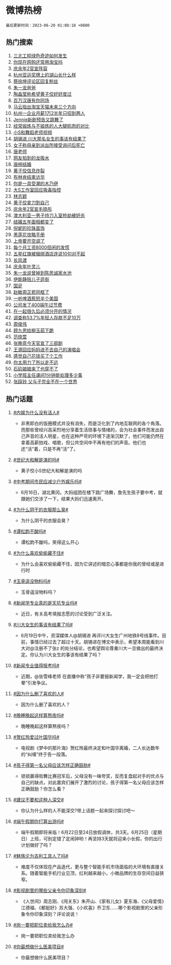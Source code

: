 # 微博热榜

`最后更新时间：2023-06-20 01:08:18 +0800`

## 热门搜索

1. [三北工程绿色奇迹如何发生](https://m.weibo.cn/search?containerid=100103type%3D1%26t%3D10%26q%3D%23%E4%B8%89%E5%8C%97%E5%B7%A5%E7%A8%8B%E7%BB%BF%E8%89%B2%E5%A5%87%E8%BF%B9%E5%A6%82%E4%BD%95%E5%8F%91%E7%94%9F%23&stream_entry_id=51&isnewpage=1&extparam=seat%3D1%26dgr%3D0%26stream_entry_id%3D51%26filter_type%3Drealtimehot%26c_type%3D51%26pos%3D0%26cate%3D10103%26display_time%3D1687194497%26pre_seqid%3D168719449730301842479&luicode=10000011&lfid=106003type%253D25%2526t%253D3%2526disable_hot%253D1%2526filter_type%253Drealtimehot)
1. [你现在网购还常用淘宝吗](https://m.weibo.cn/search?containerid=100103type%3D1%26t%3D10%26q%3D%23%E4%BD%A0%E7%8E%B0%E5%9C%A8%E7%BD%91%E8%B4%AD%E8%BF%98%E5%B8%B8%E7%94%A8%E6%B7%98%E5%AE%9D%E5%90%97%23&stream_entry_id=31&isnewpage=1&extparam=seat%3D1%26q%3D%2523%25E4%25BD%25A0%25E7%258E%25B0%25E5%259C%25A8%25E7%25BD%2591%25E8%25B4%25AD%25E8%25BF%2598%25E5%25B8%25B8%25E7%2594%25A8%25E6%25B7%2598%25E5%25AE%259D%25E5%2590%2597%2523%26flag%3D0%26filter_type%3Drealtimehot%26pos%3D0%26dgr%3D0%26stream_entry_id%3D31%26band_rank%3D1%26lcate%3D5001%26realpos%3D1%26c_type%3D31%26cate%3D5001%26display_time%3D1687194497%26pre_seqid%3D168719449730301842479&luicode=10000011&lfid=106003type%253D25%2526t%253D3%2526disable_hot%253D1%2526filter_type%253Drealtimehot)
1. [庆余年2官宣阵容](https://m.weibo.cn/search?containerid=100103type%3D1%26t%3D10%26q%3D%E5%BA%86%E4%BD%99%E5%B9%B42%E5%AE%98%E5%AE%A3%E9%98%B5%E5%AE%B9&stream_entry_id=31&isnewpage=1&extparam=seat%3D1%26q%3D%25E5%25BA%2586%25E4%25BD%2599%25E5%25B9%25B42%25E5%25AE%2598%25E5%25AE%25A3%25E9%2598%25B5%25E5%25AE%25B9%26flag%3D16%26filter_type%3Drealtimehot%26pos%3D1%26dgr%3D0%26stream_entry_id%3D31%26band_rank%3D2%26lcate%3D5001%26realpos%3D2%26c_type%3D31%26cate%3D5001%26display_time%3D1687194497%26pre_seqid%3D168719449730301842479&luicode=10000011&lfid=106003type%253D25%2526t%253D3%2526disable_hot%253D1%2526filter_type%253Drealtimehot)
1. [杭州亚运奖牌上的湖山长什么样](https://m.weibo.cn/search?containerid=100103type%3D1%26t%3D10%26q%3D%23%E6%9D%AD%E5%B7%9E%E4%BA%9A%E8%BF%90%E5%A5%96%E7%89%8C%E4%B8%8A%E7%9A%84%E6%B9%96%E5%B1%B1%E9%95%BF%E4%BB%80%E4%B9%88%E6%A0%B7%23&stream_entry_id=31&isnewpage=1&extparam=seat%3D1%26q%3D%2523%25E6%259D%25AD%25E5%25B7%259E%25E4%25BA%259A%25E8%25BF%2590%25E5%25A5%2596%25E7%2589%258C%25E4%25B8%258A%25E7%259A%2584%25E6%25B9%2596%25E5%25B1%25B1%25E9%2595%25BF%25E4%25BB%2580%25E4%25B9%2588%25E6%25A0%25B7%2523%26flag%3D0%26filter_type%3Drealtimehot%26pos%3D2%26dgr%3D0%26stream_entry_id%3D31%26band_rank%3D3%26lcate%3D5001%26realpos%3D3%26c_type%3D31%26cate%3D5001%26display_time%3D1687194497%26pre_seqid%3D168719449730301842479&luicode=10000011&lfid=106003type%253D25%2526t%253D3%2526disable_hot%253D1%2526filter_type%253Drealtimehot)
1. [蔡徐坤评论区回复粉丝](https://m.weibo.cn/search?containerid=100103type%3D1%26t%3D10%26q%3D%23%E8%94%A1%E5%BE%90%E5%9D%A4%E8%AF%84%E8%AE%BA%E5%8C%BA%E5%9B%9E%E5%A4%8D%E7%B2%89%E4%B8%9D%23&stream_entry_id=31&isnewpage=1&extparam=seat%3D1%26q%3D%2523%25E8%2594%25A1%25E5%25BE%2590%25E5%259D%25A4%25E8%25AF%2584%25E8%25AE%25BA%25E5%258C%25BA%25E5%259B%259E%25E5%25A4%258D%25E7%25B2%2589%25E4%25B8%259D%2523%26flag%3D16%26filter_type%3Drealtimehot%26pos%3D3%26dgr%3D0%26stream_entry_id%3D31%26band_rank%3D4%26lcate%3D5001%26realpos%3D4%26c_type%3D31%26cate%3D5001%26display_time%3D1687194497%26pre_seqid%3D168719449730301842479&luicode=10000011&lfid=106003type%253D25%2526t%253D3%2526disable_hot%253D1%2526filter_type%253Drealtimehot)
1. [朱一龙爸爸](https://m.weibo.cn/search?containerid=100103type%3D1%26t%3D10%26q%3D%E6%9C%B1%E4%B8%80%E9%BE%99%E7%88%B8%E7%88%B8&stream_entry_id=31&isnewpage=1&extparam=seat%3D1%26q%3D%25E6%259C%25B1%25E4%25B8%2580%25E9%25BE%2599%25E7%2588%25B8%25E7%2588%25B8%26flag%3D16%26filter_type%3Drealtimehot%26pos%3D4%26dgr%3D0%26stream_entry_id%3D31%26band_rank%3D5%26lcate%3D5001%26realpos%3D5%26c_type%3D31%26cate%3D5001%26display_time%3D1687194497%26pre_seqid%3D168719449730301842479&luicode=10000011&lfid=106003type%253D25%2526t%253D3%2526disable_hot%253D1%2526filter_type%253Drealtimehot)
1. [陶晶莹称希望黄子佼好好度过](https://m.weibo.cn/search?containerid=100103type%3D1%26t%3D10%26q%3D%23%E9%99%B6%E6%99%B6%E8%8E%B9%E7%A7%B0%E5%B8%8C%E6%9C%9B%E9%BB%84%E5%AD%90%E4%BD%BC%E5%A5%BD%E5%A5%BD%E5%BA%A6%E8%BF%87%23&stream_entry_id=31&isnewpage=1&extparam=seat%3D1%26q%3D%2523%25E9%2599%25B6%25E6%2599%25B6%25E8%258E%25B9%25E7%25A7%25B0%25E5%25B8%258C%25E6%259C%259B%25E9%25BB%2584%25E5%25AD%2590%25E4%25BD%25BC%25E5%25A5%25BD%25E5%25A5%25BD%25E5%25BA%25A6%25E8%25BF%2587%2523%26flag%3D1%26filter_type%3Drealtimehot%26pos%3D5%26dgr%3D0%26stream_entry_id%3D31%26band_rank%3D6%26lcate%3D5001%26realpos%3D6%26c_type%3D31%26cate%3D5001%26display_time%3D1687194497%26pre_seqid%3D168719449730301842479&luicode=10000011&lfid=106003type%253D25%2526t%253D3%2526disable_hot%253D1%2526filter_type%253Drealtimehot)
1. [百万汉唐有你同场](https://m.weibo.cn/search?containerid=100103type%3D1%26t%3D10%26q%3D%23%E7%99%BE%E4%B8%87%E6%B1%89%E5%94%90%E6%9C%89%E4%BD%A0%E5%90%8C%E5%9C%BA%23&stream_entry_id=31&isnewpage=1&extparam=seat%3D1%26adid%3D193691%26q%3D%2523%25E7%2599%25BE%25E4%25B8%2587%25E6%25B1%2589%25E5%2594%2590%25E6%259C%2589%25E4%25BD%25A0%25E5%2590%258C%25E5%259C%25BA%2523%26band_rank%3D7%26filter_type%3Drealtimehot%26is_ad_pos%3D1%26pos%3D6%26dgr%3D0%26cate%3D5001%26lcate%3D5001%26c_type%3D31%26topic_ad%3D1%26stream_entry_id%3D31%26display_time%3D1687194497%26pre_seqid%3D168719449730301842479&luicode=10000011&lfid=106003type%253D25%2526t%253D3%2526disable_hot%253D1%2526filter_type%253Drealtimehot)
1. [马云指出淘宝天猫未来三个方向](https://m.weibo.cn/search?containerid=100103type%3D1%26t%3D10%26q%3D%23%E9%A9%AC%E4%BA%91%E6%8C%87%E5%87%BA%E6%B7%98%E5%AE%9D%E5%A4%A9%E7%8C%AB%E6%9C%AA%E6%9D%A5%E4%B8%89%E4%B8%AA%E6%96%B9%E5%90%91%23&stream_entry_id=31&isnewpage=1&extparam=seat%3D1%26q%3D%2523%25E9%25A9%25AC%25E4%25BA%2591%25E6%258C%2587%25E5%2587%25BA%25E6%25B7%2598%25E5%25AE%259D%25E5%25A4%25A9%25E7%258C%25AB%25E6%259C%25AA%25E6%259D%25A5%25E4%25B8%2589%25E4%25B8%25AA%25E6%2596%25B9%25E5%2590%2591%2523%26flag%3D0%26filter_type%3Drealtimehot%26pos%3D7%26dgr%3D0%26stream_entry_id%3D31%26band_rank%3D7%26lcate%3D5001%26realpos%3D7%26c_type%3D31%26cate%3D5001%26display_time%3D1687194497%26pre_seqid%3D168719449730301842479&luicode=10000011&lfid=106003type%253D25%2526t%253D3%2526disable_hot%253D1%2526filter_type%253Drealtimehot)
1. [杭州一企业月薪1万2半年只招到两人](https://m.weibo.cn/search?containerid=100103type%3D1%26t%3D10%26q%3D%23%E6%9D%AD%E5%B7%9E%E4%B8%80%E4%BC%81%E4%B8%9A%E6%9C%88%E8%96%AA1%E4%B8%872%E5%8D%8A%E5%B9%B4%E5%8F%AA%E6%8B%9B%E5%88%B0%E4%B8%A4%E4%BA%BA%23&stream_entry_id=31&isnewpage=1&extparam=seat%3D1%26q%3D%2523%25E6%259D%25AD%25E5%25B7%259E%25E4%25B8%2580%25E4%25BC%2581%25E4%25B8%259A%25E6%259C%2588%25E8%2596%25AA1%25E4%25B8%25872%25E5%258D%258A%25E5%25B9%25B4%25E5%258F%25AA%25E6%258B%259B%25E5%2588%25B0%25E4%25B8%25A4%25E4%25BA%25BA%2523%26flag%3D0%26filter_type%3Drealtimehot%26pos%3D8%26dgr%3D0%26stream_entry_id%3D31%26band_rank%3D8%26lcate%3D5001%26realpos%3D8%26c_type%3D31%26cate%3D5001%26display_time%3D1687194497%26pre_seqid%3D168719449730301842479&luicode=10000011&lfid=106003type%253D25%2526t%253D3%2526disable_hot%253D1%2526filter_type%253Drealtimehot)
1. [Jennie新剧预告又跳舞了](https://m.weibo.cn/search?containerid=100103type%3D1%26t%3D10%26q%3D%23Jennie%E6%96%B0%E5%89%A7%E9%A2%84%E5%91%8A%E5%8F%88%E8%B7%B3%E8%88%9E%E4%BA%86%23&stream_entry_id=31&isnewpage=1&extparam=seat%3D1%26q%3D%2523Jennie%25E6%2596%25B0%25E5%2589%25A7%25E9%25A2%2584%25E5%2591%258A%25E5%258F%2588%25E8%25B7%25B3%25E8%2588%259E%25E4%25BA%2586%2523%26flag%3D1%26filter_type%3Drealtimehot%26pos%3D9%26dgr%3D0%26stream_entry_id%3D31%26band_rank%3D9%26lcate%3D5001%26realpos%3D9%26c_type%3D31%26cate%3D5001%26display_time%3D1687194497%26pre_seqid%3D168719449730301842479&luicode=10000011&lfid=106003type%253D25%2526t%253D3%2526disable_hot%253D1%2526filter_type%253Drealtimehot)
1. [经常锻炼与不锻炼的人大腿肌肉的对比](https://m.weibo.cn/search?containerid=100103type%3D1%26t%3D10%26q%3D%E7%BB%8F%E5%B8%B8%E9%94%BB%E7%82%BC%E4%B8%8E%E4%B8%8D%E9%94%BB%E7%82%BC%E7%9A%84%E4%BA%BA%E5%A4%A7%E8%85%BF%E8%82%8C%E8%82%89%E7%9A%84%E5%AF%B9%E6%AF%94&stream_entry_id=31&isnewpage=1&extparam=seat%3D1%26q%3D%25E7%25BB%258F%25E5%25B8%25B8%25E9%2594%25BB%25E7%2582%25BC%25E4%25B8%258E%25E4%25B8%258D%25E9%2594%25BB%25E7%2582%25BC%25E7%259A%2584%25E4%25BA%25BA%25E5%25A4%25A7%25E8%2585%25BF%25E8%2582%258C%25E8%2582%2589%25E7%259A%2584%25E5%25AF%25B9%25E6%25AF%2594%26flag%3D0%26filter_type%3Drealtimehot%26pos%3D10%26dgr%3D0%26stream_entry_id%3D31%26band_rank%3D10%26lcate%3D5001%26realpos%3D10%26c_type%3D31%26cate%3D5001%26display_time%3D1687194497%26pre_seqid%3D168719449730301842479&luicode=10000011&lfid=106003type%253D25%2526t%253D3%2526disable_hot%253D1%2526filter_type%253Drealtimehot)
1. [小S和舞蹈老师视频](https://m.weibo.cn/search?containerid=100103type%3D1%26t%3D10%26q%3D%23%E5%B0%8FS%E5%92%8C%E8%88%9E%E8%B9%88%E8%80%81%E5%B8%88%E8%A7%86%E9%A2%91%23&stream_entry_id=31&isnewpage=1&extparam=seat%3D1%26q%3D%2523%25E5%25B0%258FS%25E5%2592%258C%25E8%2588%259E%25E8%25B9%2588%25E8%2580%2581%25E5%25B8%2588%25E8%25A7%2586%25E9%25A2%2591%2523%26flag%3D2%26filter_type%3Drealtimehot%26pos%3D11%26dgr%3D0%26stream_entry_id%3D31%26band_rank%3D11%26lcate%3D5001%26realpos%3D11%26c_type%3D31%26cate%3D5001%26display_time%3D1687194497%26pre_seqid%3D168719449730301842479&luicode=10000011&lfid=106003type%253D25%2526t%253D3%2526disable_hot%253D1%2526filter_type%253Drealtimehot)
1. [胡锡进 川大那名女生的事该有结果了](https://m.weibo.cn/search?containerid=100103type%3D1%26t%3D10%26q%3D%E8%83%A1%E9%94%A1%E8%BF%9B+%E5%B7%9D%E5%A4%A7%E9%82%A3%E5%90%8D%E5%A5%B3%E7%94%9F%E7%9A%84%E4%BA%8B%E8%AF%A5%E6%9C%89%E7%BB%93%E6%9E%9C%E4%BA%86&stream_entry_id=31&isnewpage=1&extparam=seat%3D1%26q%3D%25E8%2583%25A1%25E9%2594%25A1%25E8%25BF%259B%2520%25E5%25B7%259D%25E5%25A4%25A7%25E9%2582%25A3%25E5%2590%258D%25E5%25A5%25B3%25E7%2594%259F%25E7%259A%2584%25E4%25BA%258B%25E8%25AF%25A5%25E6%259C%2589%25E7%25BB%2593%25E6%259E%259C%25E4%25BA%2586%26flag%3D0%26filter_type%3Drealtimehot%26pos%3D12%26dgr%3D0%26stream_entry_id%3D31%26band_rank%3D12%26lcate%3D5001%26realpos%3D12%26c_type%3D31%26cate%3D5001%26display_time%3D1687194497%26pre_seqid%3D168719449730301842479&luicode=10000011&lfid=106003type%253D25%2526t%253D3%2526disable_hot%253D1%2526filter_type%253Drealtimehot)
1. [女子称母亲到派出所接受询问后死亡](https://m.weibo.cn/search?containerid=100103type%3D1%26t%3D10%26q%3D%23%E5%A5%B3%E5%AD%90%E7%A7%B0%E6%AF%8D%E4%BA%B2%E5%88%B0%E6%B4%BE%E5%87%BA%E6%89%80%E6%8E%A5%E5%8F%97%E8%AF%A2%E9%97%AE%E5%90%8E%E6%AD%BB%E4%BA%A1%23&stream_entry_id=31&isnewpage=1&extparam=seat%3D1%26q%3D%2523%25E5%25A5%25B3%25E5%25AD%2590%25E7%25A7%25B0%25E6%25AF%258D%25E4%25BA%25B2%25E5%2588%25B0%25E6%25B4%25BE%25E5%2587%25BA%25E6%2589%2580%25E6%258E%25A5%25E5%258F%2597%25E8%25AF%25A2%25E9%2597%25AE%25E5%2590%258E%25E6%25AD%25BB%25E4%25BA%25A1%2523%26flag%3D0%26filter_type%3Drealtimehot%26pos%3D13%26dgr%3D0%26stream_entry_id%3D31%26band_rank%3D13%26lcate%3D5001%26realpos%3D13%26c_type%3D31%26cate%3D5001%26display_time%3D1687194497%26pre_seqid%3D168719449730301842479&luicode=10000011&lfid=106003type%253D25%2526t%253D3%2526disable_hot%253D1%2526filter_type%253Drealtimehot)
1. [唐老师](https://m.weibo.cn/search?containerid=100103type%3D1%26t%3D10%26q%3D%E5%94%90%E8%80%81%E5%B8%88&stream_entry_id=31&isnewpage=1&extparam=seat%3D1%26q%3D%25E5%2594%2590%25E8%2580%2581%25E5%25B8%2588%26flag%3D2%26filter_type%3Drealtimehot%26pos%3D14%26dgr%3D0%26stream_entry_id%3D31%26band_rank%3D14%26lcate%3D5001%26realpos%3D14%26c_type%3D31%26cate%3D5001%26display_time%3D1687194497%26pre_seqid%3D168719449730301842479&luicode=10000011&lfid=106003type%253D25%2526t%253D3%2526disable_hot%253D1%2526filter_type%253Drealtimehot)
1. [网友拍到的龙吸水](https://m.weibo.cn/search?containerid=100103type%3D1%26t%3D10%26q%3D%E7%BD%91%E5%8F%8B%E6%8B%8D%E5%88%B0%E7%9A%84%E9%BE%99%E5%90%B8%E6%B0%B4&stream_entry_id=31&isnewpage=1&extparam=seat%3D1%26q%3D%25E7%25BD%2591%25E5%258F%258B%25E6%258B%258D%25E5%2588%25B0%25E7%259A%2584%25E9%25BE%2599%25E5%2590%25B8%25E6%25B0%25B4%26flag%3D0%26filter_type%3Drealtimehot%26pos%3D15%26dgr%3D0%26stream_entry_id%3D31%26band_rank%3D15%26lcate%3D5001%26realpos%3D15%26c_type%3D31%26cate%3D5001%26display_time%3D1687194497%26pre_seqid%3D168719449730301842479&luicode=10000011&lfid=106003type%253D25%2526t%253D3%2526disable_hot%253D1%2526filter_type%253Drealtimehot)
1. [唐梓结婚](https://m.weibo.cn/search?containerid=100103type%3D1%26t%3D10%26q%3D%E5%94%90%E6%A2%93%E7%BB%93%E5%A9%9A&stream_entry_id=31&isnewpage=1&extparam=seat%3D1%26q%3D%25E5%2594%2590%25E6%25A2%2593%25E7%25BB%2593%25E5%25A9%259A%26flag%3D0%26filter_type%3Drealtimehot%26pos%3D16%26dgr%3D0%26stream_entry_id%3D31%26band_rank%3D16%26lcate%3D5001%26realpos%3D16%26c_type%3D31%26cate%3D5001%26display_time%3D1687194497%26pre_seqid%3D168719449730301842479&luicode=10000011&lfid=106003type%253D25%2526t%253D3%2526disable_hot%253D1%2526filter_type%253Drealtimehot)
1. [黄子佼信息炸裂](https://m.weibo.cn/search?containerid=100103type%3D1%26t%3D10%26q%3D%E9%BB%84%E5%AD%90%E4%BD%BC%E4%BF%A1%E6%81%AF%E7%82%B8%E8%A3%82&stream_entry_id=31&isnewpage=1&extparam=seat%3D1%26q%3D%25E9%25BB%2584%25E5%25AD%2590%25E4%25BD%25BC%25E4%25BF%25A1%25E6%2581%25AF%25E7%2582%25B8%25E8%25A3%2582%26flag%3D2%26filter_type%3Drealtimehot%26pos%3D17%26dgr%3D0%26stream_entry_id%3D31%26band_rank%3D17%26lcate%3D5001%26realpos%3D17%26c_type%3D31%26cate%3D5001%26display_time%3D1687194497%26pre_seqid%3D168719449730301842479&luicode=10000011&lfid=106003type%253D25%2526t%253D3%2526disable_hot%253D1%2526filter_type%253Drealtimehot)
1. [布林肯结束访华](https://m.weibo.cn/search?containerid=100103type%3D1%26t%3D10%26q%3D%23%E5%B8%83%E6%9E%97%E8%82%AF%E7%BB%93%E6%9D%9F%E8%AE%BF%E5%8D%8E%23&stream_entry_id=31&isnewpage=1&extparam=seat%3D1%26q%3D%2523%25E5%25B8%2583%25E6%259E%2597%25E8%2582%25AF%25E7%25BB%2593%25E6%259D%259F%25E8%25AE%25BF%25E5%258D%258E%2523%26flag%3D0%26filter_type%3Drealtimehot%26pos%3D18%26dgr%3D0%26stream_entry_id%3D31%26band_rank%3D18%26lcate%3D5001%26realpos%3D18%26c_type%3D31%26cate%3D5001%26display_time%3D1687194497%26pre_seqid%3D168719449730301842479&luicode=10000011&lfid=106003type%253D25%2526t%253D3%2526disable_hot%253D1%2526filter_type%253Drealtimehot)
1. [你是一具受潮的木乃伊](https://m.weibo.cn/search?containerid=100103type%3D1%26t%3D10%26q%3D%E4%BD%A0%E6%98%AF%E4%B8%80%E5%85%B7%E5%8F%97%E6%BD%AE%E7%9A%84%E6%9C%A8%E4%B9%83%E4%BC%8A&stream_entry_id=31&isnewpage=1&extparam=seat%3D1%26q%3D%25E4%25BD%25A0%25E6%2598%25AF%25E4%25B8%2580%25E5%2585%25B7%25E5%258F%2597%25E6%25BD%25AE%25E7%259A%2584%25E6%259C%25A8%25E4%25B9%2583%25E4%25BC%258A%26flag%3D0%26filter_type%3Drealtimehot%26pos%3D19%26dgr%3D0%26stream_entry_id%3D31%26band_rank%3D19%26lcate%3D5001%26realpos%3D19%26c_type%3D31%26cate%3D5001%26display_time%3D1687194497%26pre_seqid%3D168719449730301842479&luicode=10000011&lfid=106003type%253D25%2526t%253D3%2526disable_hot%253D1%2526filter_type%253Drealtimehot)
1. [大S工作室回应吸毒指控](https://m.weibo.cn/search?containerid=100103type%3D1%26t%3D10%26q%3D%23%E5%A4%A7S%E5%B7%A5%E4%BD%9C%E5%AE%A4%E5%9B%9E%E5%BA%94%E5%90%B8%E6%AF%92%E6%8C%87%E6%8E%A7%23&stream_entry_id=31&isnewpage=1&extparam=seat%3D1%26q%3D%2523%25E5%25A4%25A7S%25E5%25B7%25A5%25E4%25BD%259C%25E5%25AE%25A4%25E5%259B%259E%25E5%25BA%2594%25E5%2590%25B8%25E6%25AF%2592%25E6%258C%2587%25E6%258E%25A7%2523%26flag%3D2%26filter_type%3Drealtimehot%26pos%3D20%26dgr%3D0%26stream_entry_id%3D31%26band_rank%3D20%26lcate%3D5001%26realpos%3D20%26c_type%3D31%26cate%3D5001%26display_time%3D1687194497%26pre_seqid%3D168719449730301842479&luicode=10000011&lfid=106003type%253D25%2526t%253D3%2526disable_hot%253D1%2526filter_type%253Drealtimehot)
1. [林志颖](https://m.weibo.cn/search?containerid=100103type%3D1%26t%3D10%26q%3D%E6%9E%97%E5%BF%97%E9%A2%96&stream_entry_id=31&isnewpage=1&extparam=seat%3D1%26q%3D%25E6%259E%2597%25E5%25BF%2597%25E9%25A2%2596%26flag%3D0%26filter_type%3Drealtimehot%26pos%3D21%26dgr%3D0%26stream_entry_id%3D31%26band_rank%3D21%26lcate%3D5001%26realpos%3D21%26c_type%3D31%26cate%3D5001%26display_time%3D1687194497%26pre_seqid%3D168719449730301842479&luicode=10000011&lfid=106003type%253D25%2526t%253D3%2526disable_hot%253D1%2526filter_type%253Drealtimehot)
1. [黄子佼拿刀割自己](https://m.weibo.cn/search?containerid=100103type%3D1%26t%3D10%26q%3D%23%E9%BB%84%E5%AD%90%E4%BD%BC%E6%8B%BF%E5%88%80%E5%89%B2%E8%87%AA%E5%B7%B1%23&stream_entry_id=31&isnewpage=1&extparam=seat%3D1%26q%3D%2523%25E9%25BB%2584%25E5%25AD%2590%25E4%25BD%25BC%25E6%258B%25BF%25E5%2588%2580%25E5%2589%25B2%25E8%2587%25AA%25E5%25B7%25B1%2523%26flag%3D0%26filter_type%3Drealtimehot%26pos%3D22%26dgr%3D0%26stream_entry_id%3D31%26band_rank%3D22%26lcate%3D5001%26realpos%3D22%26c_type%3D31%26cate%3D5001%26display_time%3D1687194497%26pre_seqid%3D168719449730301842479&luicode=10000011&lfid=106003type%253D25%2526t%253D3%2526disable_hot%253D1%2526filter_type%253Drealtimehot)
1. [庆余年2官宣毛晓彤](https://m.weibo.cn/search?containerid=100103type%3D1%26t%3D10%26q%3D%23%E5%BA%86%E4%BD%99%E5%B9%B42%E5%AE%98%E5%AE%A3%E6%AF%9B%E6%99%93%E5%BD%A4%23&stream_entry_id=31&isnewpage=1&extparam=seat%3D1%26q%3D%2523%25E5%25BA%2586%25E4%25BD%2599%25E5%25B9%25B42%25E5%25AE%2598%25E5%25AE%25A3%25E6%25AF%259B%25E6%2599%2593%25E5%25BD%25A4%2523%26flag%3D1%26filter_type%3Drealtimehot%26pos%3D23%26dgr%3D0%26stream_entry_id%3D31%26band_rank%3D23%26lcate%3D5001%26realpos%3D23%26c_type%3D31%26cate%3D5001%26display_time%3D1687194497%26pre_seqid%3D168719449730301842479&luicode=10000011&lfid=106003type%253D25%2526t%253D3%2526disable_hot%253D1%2526filter_type%253Drealtimehot)
1. [澳大利亚一男子持刀入室抢劫被奸杀](https://m.weibo.cn/search?containerid=100103type%3D1%26t%3D10%26q%3D%23%E6%BE%B3%E5%A4%A7%E5%88%A9%E4%BA%9A%E4%B8%80%E7%94%B7%E5%AD%90%E6%8C%81%E5%88%80%E5%85%A5%E5%AE%A4%E6%8A%A2%E5%8A%AB%E8%A2%AB%E5%A5%B8%E6%9D%80%23&stream_entry_id=31&isnewpage=1&extparam=seat%3D1%26q%3D%2523%25E6%25BE%25B3%25E5%25A4%25A7%25E5%2588%25A9%25E4%25BA%259A%25E4%25B8%2580%25E7%2594%25B7%25E5%25AD%2590%25E6%258C%2581%25E5%2588%2580%25E5%2585%25A5%25E5%25AE%25A4%25E6%258A%25A2%25E5%258A%25AB%25E8%25A2%25AB%25E5%25A5%25B8%25E6%259D%2580%2523%26flag%3D0%26filter_type%3Drealtimehot%26pos%3D24%26dgr%3D0%26stream_entry_id%3D31%26band_rank%3D24%26lcate%3D5001%26realpos%3D24%26c_type%3D31%26cate%3D5001%26display_time%3D1687194497%26pre_seqid%3D168719449730301842479&luicode=10000011&lfid=106003type%253D25%2526t%253D3%2526disable_hot%253D1%2526filter_type%253Drealtimehot)
1. [结婚五年面相都变了](https://m.weibo.cn/search?containerid=100103type%3D1%26t%3D10%26q%3D%E7%BB%93%E5%A9%9A%E4%BA%94%E5%B9%B4%E9%9D%A2%E7%9B%B8%E9%83%BD%E5%8F%98%E4%BA%86&stream_entry_id=31&isnewpage=1&extparam=seat%3D1%26q%3D%25E7%25BB%2593%25E5%25A9%259A%25E4%25BA%2594%25E5%25B9%25B4%25E9%259D%25A2%25E7%259B%25B8%25E9%2583%25BD%25E5%258F%2598%25E4%25BA%2586%26flag%3D0%26filter_type%3Drealtimehot%26pos%3D25%26dgr%3D0%26stream_entry_id%3D31%26band_rank%3D25%26lcate%3D5001%26realpos%3D25%26c_type%3D31%26cate%3D5001%26display_time%3D1687194497%26pre_seqid%3D168719449730301842479&luicode=10000011&lfid=106003type%253D25%2526t%253D3%2526disable_hot%253D1%2526filter_type%253Drealtimehot)
1. [倪妮的珍珠首饰](https://m.weibo.cn/search?containerid=100103type%3D1%26t%3D10%26q%3D%E5%80%AA%E5%A6%AE%E7%9A%84%E7%8F%8D%E7%8F%A0%E9%A6%96%E9%A5%B0&stream_entry_id=31&isnewpage=1&extparam=seat%3D1%26q%3D%25E5%2580%25AA%25E5%25A6%25AE%25E7%259A%2584%25E7%258F%258D%25E7%258F%25A0%25E9%25A6%2596%25E9%25A5%25B0%26flag%3D1%26filter_type%3Drealtimehot%26pos%3D26%26dgr%3D0%26stream_entry_id%3D31%26band_rank%3D26%26lcate%3D5001%26realpos%3D26%26c_type%3D31%26cate%3D5001%26display_time%3D1687194497%26pre_seqid%3D168719449730301842479&luicode=10000011&lfid=106003type%253D25%2526t%253D3%2526disable_hot%253D1%2526filter_type%253Drealtimehot)
1. [黑莲花攻略手册](https://m.weibo.cn/search?containerid=100103type%3D1%26t%3D10%26q%3D%E9%BB%91%E8%8E%B2%E8%8A%B1%E6%94%BB%E7%95%A5%E6%89%8B%E5%86%8C&stream_entry_id=31&isnewpage=1&extparam=seat%3D1%26q%3D%25E9%25BB%2591%25E8%258E%25B2%25E8%258A%25B1%25E6%2594%25BB%25E7%2595%25A5%25E6%2589%258B%25E5%2586%258C%26flag%3D0%26filter_type%3Drealtimehot%26pos%3D27%26dgr%3D0%26stream_entry_id%3D31%26band_rank%3D27%26lcate%3D5001%26realpos%3D27%26c_type%3D31%26cate%3D5001%26display_time%3D1687194497%26pre_seqid%3D168719449730301842479&luicode=10000011&lfid=106003type%253D25%2526t%253D3%2526disable_hot%253D1%2526filter_type%253Drealtimehot)
1. [上帝要开空调了](https://m.weibo.cn/search?containerid=100103type%3D1%26t%3D10%26q%3D%E4%B8%8A%E5%B8%9D%E8%A6%81%E5%BC%80%E7%A9%BA%E8%B0%83%E4%BA%86&stream_entry_id=31&isnewpage=1&extparam=seat%3D1%26q%3D%25E4%25B8%258A%25E5%25B8%259D%25E8%25A6%2581%25E5%25BC%2580%25E7%25A9%25BA%25E8%25B0%2583%25E4%25BA%2586%26flag%3D1%26filter_type%3Drealtimehot%26pos%3D28%26dgr%3D0%26stream_entry_id%3D31%26band_rank%3D28%26lcate%3D5001%26realpos%3D28%26c_type%3D31%26cate%3D5001%26display_time%3D1687194497%26pre_seqid%3D168719449730301842479&luicode=10000011&lfid=106003type%253D25%2526t%253D3%2526disable_hot%253D1%2526filter_type%253Drealtimehot)
1. [每个月工资8000但闲的发慌](https://m.weibo.cn/search?containerid=100103type%3D1%26t%3D10%26q%3D%23%E6%AF%8F%E4%B8%AA%E6%9C%88%E5%B7%A5%E8%B5%848000%E4%BD%86%E9%97%B2%E7%9A%84%E5%8F%91%E6%85%8C%23&stream_entry_id=31&isnewpage=1&extparam=seat%3D1%26q%3D%2523%25E6%25AF%258F%25E4%25B8%25AA%25E6%259C%2588%25E5%25B7%25A5%25E8%25B5%25848000%25E4%25BD%2586%25E9%2597%25B2%25E7%259A%2584%25E5%258F%2591%25E6%2585%258C%2523%26flag%3D0%26filter_type%3Drealtimehot%26pos%3D29%26dgr%3D0%26stream_entry_id%3D31%26band_rank%3D29%26lcate%3D5001%26realpos%3D29%26c_type%3D31%26cate%3D5001%26display_time%3D1687194497%26pre_seqid%3D168719449730301842479&luicode=10000011&lfid=106003type%253D25%2526t%253D3%2526disable_hot%253D1%2526filter_type%253Drealtimehot)
1. [五星红旗被捆绑酒店连说10句对不起](https://m.weibo.cn/search?containerid=100103type%3D1%26t%3D10%26q%3D%23%E4%BA%94%E6%98%9F%E7%BA%A2%E6%97%97%E8%A2%AB%E6%8D%86%E7%BB%91%E9%85%92%E5%BA%97%E8%BF%9E%E8%AF%B410%E5%8F%A5%E5%AF%B9%E4%B8%8D%E8%B5%B7%23&stream_entry_id=31&isnewpage=1&extparam=seat%3D1%26q%3D%2523%25E4%25BA%2594%25E6%2598%259F%25E7%25BA%25A2%25E6%2597%2597%25E8%25A2%25AB%25E6%258D%2586%25E7%25BB%2591%25E9%2585%2592%25E5%25BA%2597%25E8%25BF%259E%25E8%25AF%25B410%25E5%258F%25A5%25E5%25AF%25B9%25E4%25B8%258D%25E8%25B5%25B7%2523%26flag%3D0%26filter_type%3Drealtimehot%26pos%3D30%26dgr%3D0%26stream_entry_id%3D31%26band_rank%3D30%26lcate%3D5001%26realpos%3D30%26c_type%3D31%26cate%3D5001%26display_time%3D1687194497%26pre_seqid%3D168719449730301842479&luicode=10000011&lfid=106003type%253D25%2526t%253D3%2526disable_hot%253D1%2526filter_type%253Drealtimehot)
1. [长风渡](https://m.weibo.cn/search?containerid=100103type%3D1%26t%3D10%26q%3D%E9%95%BF%E9%A3%8E%E6%B8%A1&stream_entry_id=31&isnewpage=1&extparam=seat%3D1%26q%3D%25E9%2595%25BF%25E9%25A3%258E%25E6%25B8%25A1%26flag%3D0%26filter_type%3Drealtimehot%26pos%3D31%26dgr%3D0%26stream_entry_id%3D31%26band_rank%3D31%26lcate%3D5001%26realpos%3D31%26c_type%3D31%26cate%3D5001%26display_time%3D1687194497%26pre_seqid%3D168719449730301842479&luicode=10000011&lfid=106003type%253D25%2526t%253D3%2526disable_hot%253D1%2526filter_type%253Drealtimehot)
1. [庆余年叶灵儿](https://m.weibo.cn/search?containerid=100103type%3D1%26t%3D10%26q%3D%E5%BA%86%E4%BD%99%E5%B9%B4%E5%8F%B6%E7%81%B5%E5%84%BF&stream_entry_id=31&isnewpage=1&extparam=seat%3D1%26q%3D%25E5%25BA%2586%25E4%25BD%2599%25E5%25B9%25B4%25E5%258F%25B6%25E7%2581%25B5%25E5%2584%25BF%26flag%3D0%26filter_type%3Drealtimehot%26pos%3D32%26dgr%3D0%26stream_entry_id%3D31%26band_rank%3D32%26lcate%3D5001%26realpos%3D32%26c_type%3D31%26cate%3D5001%26display_time%3D1687194497%26pre_seqid%3D168719449730301842479&luicode=10000011&lfid=106003type%253D25%2526t%253D3%2526disable_hot%253D1%2526filter_type%253Drealtimehot)
1. [朱一龙说曾掉到陈思诚家水池](https://m.weibo.cn/search?containerid=100103type%3D1%26t%3D10%26q%3D%23%E6%9C%B1%E4%B8%80%E9%BE%99%E8%AF%B4%E6%9B%BE%E6%8E%89%E5%88%B0%E9%99%88%E6%80%9D%E8%AF%9A%E5%AE%B6%E6%B0%B4%E6%B1%A0%23&stream_entry_id=31&isnewpage=1&extparam=seat%3D1%26q%3D%2523%25E6%259C%25B1%25E4%25B8%2580%25E9%25BE%2599%25E8%25AF%25B4%25E6%259B%25BE%25E6%258E%2589%25E5%2588%25B0%25E9%2599%2588%25E6%2580%259D%25E8%25AF%259A%25E5%25AE%25B6%25E6%25B0%25B4%25E6%25B1%25A0%2523%26flag%3D1%26filter_type%3Drealtimehot%26pos%3D33%26dgr%3D0%26stream_entry_id%3D31%26band_rank%3D33%26lcate%3D5001%26realpos%3D33%26c_type%3D31%26cate%3D5001%26display_time%3D1687194497%26pre_seqid%3D168719449730301842479&luicode=10000011&lfid=106003type%253D25%2526t%253D3%2526disable_hot%253D1%2526filter_type%253Drealtimehot)
1. [伊能静陪儿子逛街](https://m.weibo.cn/search?containerid=100103type%3D1%26t%3D10%26q%3D%23%E4%BC%8A%E8%83%BD%E9%9D%99%E9%99%AA%E5%84%BF%E5%AD%90%E9%80%9B%E8%A1%97%23&stream_entry_id=31&isnewpage=1&extparam=seat%3D1%26q%3D%2523%25E4%25BC%258A%25E8%2583%25BD%25E9%259D%2599%25E9%2599%25AA%25E5%2584%25BF%25E5%25AD%2590%25E9%2580%259B%25E8%25A1%2597%2523%26flag%3D0%26filter_type%3Drealtimehot%26pos%3D34%26dgr%3D0%26stream_entry_id%3D31%26band_rank%3D34%26lcate%3D5001%26realpos%3D34%26c_type%3D31%26cate%3D5001%26display_time%3D1687194497%26pre_seqid%3D168719449730301842479&luicode=10000011&lfid=106003type%253D25%2526t%253D3%2526disable_hot%253D1%2526filter_type%253Drealtimehot)
1. [国足](https://m.weibo.cn/search?containerid=100103type%3D1%26t%3D10%26q%3D%E5%9B%BD%E8%B6%B3&stream_entry_id=31&isnewpage=1&extparam=seat%3D1%26q%3D%25E5%259B%25BD%25E8%25B6%25B3%26flag%3D0%26filter_type%3Drealtimehot%26pos%3D35%26dgr%3D0%26stream_entry_id%3D31%26band_rank%3D35%26lcate%3D5001%26realpos%3D35%26c_type%3D31%26cate%3D5001%26display_time%3D1687194497%26pre_seqid%3D168719449730301842479&luicode=10000011&lfid=106003type%253D25%2526t%253D3%2526disable_hot%253D1%2526filter_type%253Drealtimehot)
1. [赵敏周芷若同框了](https://m.weibo.cn/search?containerid=100103type%3D1%26t%3D10%26q%3D%23%E8%B5%B5%E6%95%8F%E5%91%A8%E8%8A%B7%E8%8B%A5%E5%90%8C%E6%A1%86%E4%BA%86%23&stream_entry_id=31&isnewpage=1&extparam=seat%3D1%26q%3D%2523%25E8%25B5%25B5%25E6%2595%258F%25E5%2591%25A8%25E8%258A%25B7%25E8%258B%25A5%25E5%2590%258C%25E6%25A1%2586%25E4%25BA%2586%2523%26flag%3D0%26filter_type%3Drealtimehot%26pos%3D36%26dgr%3D0%26stream_entry_id%3D31%26band_rank%3D36%26lcate%3D5001%26realpos%3D36%26c_type%3D31%26cate%3D5001%26display_time%3D1687194497%26pre_seqid%3D168719449730301842479&luicode=10000011&lfid=106003type%253D25%2526t%253D3%2526disable_hot%253D1%2526filter_type%253Drealtimehot)
1. [一听啤酒惹怒半个美国](https://m.weibo.cn/search?containerid=100103type%3D1%26t%3D10%26q%3D%E4%B8%80%E5%90%AC%E5%95%A4%E9%85%92%E6%83%B9%E6%80%92%E5%8D%8A%E4%B8%AA%E7%BE%8E%E5%9B%BD&stream_entry_id=31&isnewpage=1&extparam=seat%3D1%26q%3D%25E4%25B8%2580%25E5%2590%25AC%25E5%2595%25A4%25E9%2585%2592%25E6%2583%25B9%25E6%2580%2592%25E5%258D%258A%25E4%25B8%25AA%25E7%25BE%258E%25E5%259B%25BD%26flag%3D0%26filter_type%3Drealtimehot%26pos%3D37%26dgr%3D0%26stream_entry_id%3D31%26band_rank%3D37%26lcate%3D5001%26realpos%3D37%26c_type%3D31%26cate%3D5001%26display_time%3D1687194497%26pre_seqid%3D168719449730301842479&luicode=10000011&lfid=106003type%253D25%2526t%253D3%2526disable_hot%253D1%2526filter_type%253Drealtimehot)
1. [公司发了400端午过节费](https://m.weibo.cn/search?containerid=100103type%3D1%26t%3D10%26q%3D%23%E5%85%AC%E5%8F%B8%E5%8F%91%E4%BA%86400%E7%AB%AF%E5%8D%88%E8%BF%87%E8%8A%82%E8%B4%B9%23&stream_entry_id=31&isnewpage=1&extparam=seat%3D1%26q%3D%2523%25E5%2585%25AC%25E5%258F%25B8%25E5%258F%2591%25E4%25BA%2586400%25E7%25AB%25AF%25E5%258D%2588%25E8%25BF%2587%25E8%258A%2582%25E8%25B4%25B9%2523%26flag%3D0%26filter_type%3Drealtimehot%26pos%3D38%26dgr%3D0%26stream_entry_id%3D31%26band_rank%3D38%26lcate%3D5001%26realpos%3D38%26c_type%3D31%26cate%3D5001%26display_time%3D1687194497%26pre_seqid%3D168719449730301842479&luicode=10000011&lfid=106003type%253D25%2526t%253D3%2526disable_hot%253D1%2526filter_type%253Drealtimehot)
1. [在一起很久后必须分开的情况](https://m.weibo.cn/search?containerid=100103type%3D1%26t%3D10%26q%3D%E5%9C%A8%E4%B8%80%E8%B5%B7%E5%BE%88%E4%B9%85%E5%90%8E%E5%BF%85%E9%A1%BB%E5%88%86%E5%BC%80%E7%9A%84%E6%83%85%E5%86%B5&stream_entry_id=31&isnewpage=1&extparam=seat%3D1%26q%3D%25E5%259C%25A8%25E4%25B8%2580%25E8%25B5%25B7%25E5%25BE%2588%25E4%25B9%2585%25E5%2590%258E%25E5%25BF%2585%25E9%25A1%25BB%25E5%2588%2586%25E5%25BC%2580%25E7%259A%2584%25E6%2583%2585%25E5%2586%25B5%26flag%3D0%26filter_type%3Drealtimehot%26pos%3D39%26dgr%3D0%26stream_entry_id%3D31%26band_rank%3D39%26lcate%3D5001%26realpos%3D39%26c_type%3D31%26cate%3D5001%26display_time%3D1687194497%26pre_seqid%3D168719449730301842479&luicode=10000011&lfid=106003type%253D25%2526t%253D3%2526disable_hot%253D1%2526filter_type%253Drealtimehot)
1. [调查称53.7%年轻人存款不足10万](https://m.weibo.cn/search?containerid=100103type%3D1%26t%3D10%26q%3D%23%E8%B0%83%E6%9F%A5%E7%A7%B053.7%25%E5%B9%B4%E8%BD%BB%E4%BA%BA%E5%AD%98%E6%AC%BE%E4%B8%8D%E8%B6%B310%E4%B8%87%23&stream_entry_id=31&isnewpage=1&extparam=seat%3D1%26q%3D%2523%25E8%25B0%2583%25E6%259F%25A5%25E7%25A7%25B053.7%2525%25E5%25B9%25B4%25E8%25BD%25BB%25E4%25BA%25BA%25E5%25AD%2598%25E6%25AC%25BE%25E4%25B8%258D%25E8%25B6%25B310%25E4%25B8%2587%2523%26flag%3D0%26filter_type%3Drealtimehot%26pos%3D40%26dgr%3D0%26stream_entry_id%3D31%26band_rank%3D40%26lcate%3D5001%26realpos%3D40%26c_type%3D31%26cate%3D5001%26display_time%3D1687194497%26pre_seqid%3D168719449730301842479&luicode=10000011&lfid=106003type%253D25%2526t%253D3%2526disable_hot%253D1%2526filter_type%253Drealtimehot)
1. [周俊伟](https://m.weibo.cn/search?containerid=100103type%3D1%26t%3D10%26q%3D%E5%91%A8%E4%BF%8A%E4%BC%9F&stream_entry_id=31&isnewpage=1&extparam=seat%3D1%26q%3D%25E5%2591%25A8%25E4%25BF%258A%25E4%25BC%259F%26flag%3D0%26filter_type%3Drealtimehot%26pos%3D41%26dgr%3D0%26stream_entry_id%3D31%26band_rank%3D41%26lcate%3D5001%26realpos%3D41%26c_type%3D31%26cate%3D5001%26display_time%3D1687194497%26pre_seqid%3D168719449730301842479&luicode=10000011&lfid=106003type%253D25%2526t%253D3%2526disable_hot%253D1%2526filter_type%253Drealtimehot)
1. [顾九思给柳玉茹下跪](https://m.weibo.cn/search?containerid=100103type%3D1%26t%3D10%26q%3D%23%E9%A1%BE%E4%B9%9D%E6%80%9D%E7%BB%99%E6%9F%B3%E7%8E%89%E8%8C%B9%E4%B8%8B%E8%B7%AA%23&stream_entry_id=31&isnewpage=1&extparam=seat%3D1%26q%3D%2523%25E9%25A1%25BE%25E4%25B9%259D%25E6%2580%259D%25E7%25BB%2599%25E6%259F%25B3%25E7%258E%2589%25E8%258C%25B9%25E4%25B8%258B%25E8%25B7%25AA%2523%26flag%3D0%26filter_type%3Drealtimehot%26pos%3D42%26dgr%3D0%26stream_entry_id%3D31%26band_rank%3D42%26lcate%3D5001%26realpos%3D42%26c_type%3D31%26cate%3D5001%26display_time%3D1687194497%26pre_seqid%3D168719449730301842479&luicode=10000011&lfid=106003type%253D25%2526t%253D3%2526disable_hot%253D1%2526filter_type%253Drealtimehot)
1. [范晓萱](https://m.weibo.cn/search?containerid=100103type%3D1%26t%3D10%26q%3D%E8%8C%83%E6%99%93%E8%90%B1&stream_entry_id=31&isnewpage=1&extparam=seat%3D1%26q%3D%25E8%258C%2583%25E6%2599%2593%25E8%2590%25B1%26flag%3D0%26filter_type%3Drealtimehot%26pos%3D43%26dgr%3D0%26stream_entry_id%3D31%26band_rank%3D43%26lcate%3D5001%26realpos%3D43%26c_type%3D31%26cate%3D5001%26display_time%3D1687194497%26pre_seqid%3D168719449730301842479&luicode=10000011&lfid=106003type%253D25%2526t%253D3%2526disable_hot%253D1%2526filter_type%253Drealtimehot)
1. [张晚意今天官宣了三部剧](https://m.weibo.cn/search?containerid=100103type%3D1%26t%3D10%26q%3D%23%E5%BC%A0%E6%99%9A%E6%84%8F%E4%BB%8A%E5%A4%A9%E5%AE%98%E5%AE%A3%E4%BA%86%E4%B8%89%E9%83%A8%E5%89%A7%23&stream_entry_id=31&isnewpage=1&extparam=seat%3D1%26q%3D%2523%25E5%25BC%25A0%25E6%2599%259A%25E6%2584%258F%25E4%25BB%258A%25E5%25A4%25A9%25E5%25AE%2598%25E5%25AE%25A3%25E4%25BA%2586%25E4%25B8%2589%25E9%2583%25A8%25E5%2589%25A7%2523%26flag%3D0%26filter_type%3Drealtimehot%26pos%3D44%26dgr%3D0%26stream_entry_id%3D31%26band_rank%3D44%26lcate%3D5001%26realpos%3D44%26c_type%3D31%26cate%3D5001%26display_time%3D1687194497%26pre_seqid%3D168719449730301842479&luicode=10000011&lfid=106003type%253D25%2526t%253D3%2526disable_hot%253D1%2526filter_type%253Drealtimehot)
1. [王源回应妈妈进不去自己的演唱会](https://m.weibo.cn/search?containerid=100103type%3D1%26t%3D10%26q%3D%23%E7%8E%8B%E6%BA%90%E5%9B%9E%E5%BA%94%E5%A6%88%E5%A6%88%E8%BF%9B%E4%B8%8D%E5%8E%BB%E8%87%AA%E5%B7%B1%E7%9A%84%E6%BC%94%E5%94%B1%E4%BC%9A%23&stream_entry_id=31&isnewpage=1&extparam=seat%3D1%26q%3D%2523%25E7%258E%258B%25E6%25BA%2590%25E5%259B%259E%25E5%25BA%2594%25E5%25A6%2588%25E5%25A6%2588%25E8%25BF%259B%25E4%25B8%258D%25E5%258E%25BB%25E8%2587%25AA%25E5%25B7%25B1%25E7%259A%2584%25E6%25BC%2594%25E5%2594%25B1%25E4%25BC%259A%2523%26flag%3D0%26filter_type%3Drealtimehot%26pos%3D45%26dgr%3D0%26stream_entry_id%3D31%26band_rank%3D45%26lcate%3D5001%26realpos%3D45%26c_type%3D31%26cate%3D5001%26display_time%3D1687194497%26pre_seqid%3D168719449730301842479&luicode=10000011&lfid=106003type%253D25%2526t%253D3%2526disable_hot%253D1%2526filter_type%253Drealtimehot)
1. [感觉自己花钱买了个工作](https://m.weibo.cn/search?containerid=100103type%3D1%26t%3D10%26q%3D%E6%84%9F%E8%A7%89%E8%87%AA%E5%B7%B1%E8%8A%B1%E9%92%B1%E4%B9%B0%E4%BA%86%E4%B8%AA%E5%B7%A5%E4%BD%9C&stream_entry_id=31&isnewpage=1&extparam=seat%3D1%26q%3D%25E6%2584%259F%25E8%25A7%2589%25E8%2587%25AA%25E5%25B7%25B1%25E8%258A%25B1%25E9%2592%25B1%25E4%25B9%25B0%25E4%25BA%2586%25E4%25B8%25AA%25E5%25B7%25A5%25E4%25BD%259C%26flag%3D0%26filter_type%3Drealtimehot%26pos%3D46%26dgr%3D0%26stream_entry_id%3D31%26band_rank%3D46%26lcate%3D5001%26realpos%3D46%26c_type%3D31%26cate%3D5001%26display_time%3D1687194497%26pre_seqid%3D168719449730301842479&luicode=10000011&lfid=106003type%253D25%2526t%253D3%2526disable_hot%253D1%2526filter_type%253Drealtimehot)
1. [你太用力了所以走不远](https://m.weibo.cn/search?containerid=100103type%3D1%26t%3D10%26q%3D%E4%BD%A0%E5%A4%AA%E7%94%A8%E5%8A%9B%E4%BA%86%E6%89%80%E4%BB%A5%E8%B5%B0%E4%B8%8D%E8%BF%9C&stream_entry_id=31&isnewpage=1&extparam=seat%3D1%26q%3D%25E4%25BD%25A0%25E5%25A4%25AA%25E7%2594%25A8%25E5%258A%259B%25E4%25BA%2586%25E6%2589%2580%25E4%25BB%25A5%25E8%25B5%25B0%25E4%25B8%258D%25E8%25BF%259C%26flag%3D0%26filter_type%3Drealtimehot%26pos%3D47%26dgr%3D0%26stream_entry_id%3D31%26band_rank%3D47%26lcate%3D5001%26realpos%3D47%26c_type%3D31%26cate%3D5001%26display_time%3D1687194497%26pre_seqid%3D168719449730301842479&luicode=10000011&lfid=106003type%253D25%2526t%253D3%2526disable_hot%253D1%2526filter_type%253Drealtimehot)
1. [石矶娘娘来了也穿不了](https://m.weibo.cn/search?containerid=100103type%3D1%26t%3D10%26q%3D%23%E7%9F%B3%E7%9F%B6%E5%A8%98%E5%A8%98%E6%9D%A5%E4%BA%86%E4%B9%9F%E7%A9%BF%E4%B8%8D%E4%BA%86%23&stream_entry_id=31&isnewpage=1&extparam=seat%3D1%26q%3D%2523%25E7%259F%25B3%25E7%259F%25B6%25E5%25A8%2598%25E5%25A8%2598%25E6%259D%25A5%25E4%25BA%2586%25E4%25B9%259F%25E7%25A9%25BF%25E4%25B8%258D%25E4%25BA%2586%2523%26flag%3D0%26filter_type%3Drealtimehot%26pos%3D48%26dgr%3D0%26stream_entry_id%3D31%26band_rank%3D48%26lcate%3D5001%26realpos%3D48%26c_type%3D31%26cate%3D5001%26display_time%3D1687194497%26pre_seqid%3D168719449730301842479&luicode=10000011&lfid=106003type%253D25%2526t%253D3%2526disable_hot%253D1%2526filter_type%253Drealtimehot)
1. [小学班主任课间1分钟能处理多少事](https://m.weibo.cn/search?containerid=100103type%3D1%26t%3D10%26q%3D%23%E5%B0%8F%E5%AD%A6%E7%8F%AD%E4%B8%BB%E4%BB%BB%E8%AF%BE%E9%97%B41%E5%88%86%E9%92%9F%E8%83%BD%E5%A4%84%E7%90%86%E5%A4%9A%E5%B0%91%E4%BA%8B%23&stream_entry_id=31&isnewpage=1&extparam=seat%3D1%26q%3D%2523%25E5%25B0%258F%25E5%25AD%25A6%25E7%258F%25AD%25E4%25B8%25BB%25E4%25BB%25BB%25E8%25AF%25BE%25E9%2597%25B41%25E5%2588%2586%25E9%2592%259F%25E8%2583%25BD%25E5%25A4%2584%25E7%2590%2586%25E5%25A4%259A%25E5%25B0%2591%25E4%25BA%258B%2523%26flag%3D0%26filter_type%3Drealtimehot%26pos%3D49%26dgr%3D0%26stream_entry_id%3D31%26band_rank%3D49%26lcate%3D5001%26realpos%3D49%26c_type%3D31%26cate%3D5001%26display_time%3D1687194497%26pre_seqid%3D168719449730301842479&luicode=10000011&lfid=106003type%253D25%2526t%253D3%2526disable_hot%253D1%2526filter_type%253Drealtimehot)
1. [张踩铃 父与子完全不在一个世界](https://m.weibo.cn/search?containerid=100103type%3D1%26t%3D10%26q%3D%E5%BC%A0%E8%B8%A9%E9%93%83+%E7%88%B6%E4%B8%8E%E5%AD%90%E5%AE%8C%E5%85%A8%E4%B8%8D%E5%9C%A8%E4%B8%80%E4%B8%AA%E4%B8%96%E7%95%8C&stream_entry_id=31&isnewpage=1&extparam=seat%3D1%26q%3D%25E5%25BC%25A0%25E8%25B8%25A9%25E9%2593%2583%2520%25E7%2588%25B6%25E4%25B8%258E%25E5%25AD%2590%25E5%25AE%258C%25E5%2585%25A8%25E4%25B8%258D%25E5%259C%25A8%25E4%25B8%2580%25E4%25B8%25AA%25E4%25B8%2596%25E7%2595%258C%26flag%3D0%26filter_type%3Drealtimehot%26pos%3D50%26dgr%3D0%26stream_entry_id%3D31%26band_rank%3D50%26lcate%3D5001%26realpos%3D50%26c_type%3D31%26cate%3D5001%26display_time%3D1687194497%26pre_seqid%3D168719449730301842479&luicode=10000011&lfid=106003type%253D25%2526t%253D3%2526disable_hot%253D1%2526filter_type%253Drealtimehot)

## 热门话题

1. [#内娱为什么没有活人#](https://m.weibo.cn/search?containerid=231522type%3D1%26t%3D10%26q%3D%23%E5%86%85%E5%A8%B1%E4%B8%BA%E4%BB%80%E4%B9%88%E6%B2%A1%E6%9C%89%E6%B4%BB%E4%BA%BA%23&stream_entry_id=128&isnewpage=1&extparam=seat%3D1%26cate%3D5004%26dgr%3D0%26lcate%3D5004%26unitid%3D1687050430728%26c_type%3D128%26pos%3D1-0-0%26display_time%3D1687194498%26pre_seqid%3D1687194498172017599237&luicode=10000011&lfid=231648_-_4)
    - 非黑即白的饭圈模式并没有消失，而是泛化到了内地互联网的各个角落。而那些曾经兴高采烈地分享着生活琐事与情绪的，会为社会事件而发出自己声音的活人明星，也在这种严苛的环境下逐渐沉默了，他们可能仍然在拿着高薪拍戏、唱歌，但公共空间中不再有他们的声音。他们也还“活”着，只是不再“活”了。

1. [#世纪大和解是演的吗#](https://m.weibo.cn/search?containerid=231522type%3D1%26t%3D10%26q%3D%23%E4%B8%96%E7%BA%AA%E5%A4%A7%E5%92%8C%E8%A7%A3%E6%98%AF%E6%BC%94%E7%9A%84%E5%90%97%23&stream_entry_id=128&isnewpage=1&extparam=seat%3D1%26cate%3D5004%26dgr%3D0%26lcate%3D5004%26unitid%3D1687175566465%26c_type%3D128%26pos%3D1-0-1%26display_time%3D1687194498%26pre_seqid%3D1687194498172017599237&luicode=10000011&lfid=231648_-_4)
    - 黄子佼小S世纪大和解是演的吗

1. [#中考期间市民应减少户外娱乐吗#](https://m.weibo.cn/search?containerid=231522type%3D1%26t%3D10%26q%3D%23%E4%B8%AD%E8%80%83%E6%9C%9F%E9%97%B4%E5%B8%82%E6%B0%91%E5%BA%94%E5%87%8F%E5%B0%91%E6%88%B7%E5%A4%96%E5%A8%B1%E4%B9%90%E5%90%97%23&stream_entry_id=128&isnewpage=1&extparam=seat%3D1%26cate%3D5004%26dgr%3D0%26lcate%3D5004%26unitid%3D1687080421955%26c_type%3D128%26pos%3D1-0-2%26display_time%3D1687194498%26pre_seqid%3D1687194498172017599237&luicode=10000011&lfid=231648_-_4)
    - 6月16日，湖北黄冈。大妈组团在楼下跳广场舞，詹先生孩子要中考，就跟她们交涉了一下，结果大妈们迅速离开。

1. [#为什么阴干的衣服那么臭#](https://m.weibo.cn/search?containerid=231522type%3D1%26t%3D10%26q%3D%23%E4%B8%BA%E4%BB%80%E4%B9%88%E9%98%B4%E5%B9%B2%E7%9A%84%E8%A1%A3%E6%9C%8D%E9%82%A3%E4%B9%88%E8%87%AD%23&stream_entry_id=128&isnewpage=1&extparam=seat%3D1%26cate%3D5004%26dgr%3D0%26lcate%3D5004%26unitid%3D1687081637048%26c_type%3D128%26pos%3D1-0-3%26display_time%3D1687194498%26pre_seqid%3D1687194498172017599237&luicode=10000011&lfid=231648_-_4)
    - 为什么阴干的衣服会臭？

1. [#谭松韵不酸吗#](https://m.weibo.cn/search?containerid=231522type%3D1%26t%3D10%26q%3D%23%E8%B0%AD%E6%9D%BE%E9%9F%B5%E4%B8%8D%E9%85%B8%E5%90%97%23&stream_entry_id=128&isnewpage=1&extparam=seat%3D1%26cate%3D5004%26dgr%3D0%26lcate%3D5004%26unitid%3D1687175562077%26c_type%3D128%26pos%3D1-0-4%26display_time%3D1687194498%26pre_seqid%3D1687194498172017599237&luicode=10000011&lfid=231648_-_4)
    - 谭松韵不酸吗，笑得这么开心 ​

1. [#为什么喜欢偷偷藏不住#](https://m.weibo.cn/search?containerid=231522type%3D1%26t%3D10%26q%3D%23%E4%B8%BA%E4%BB%80%E4%B9%88%E5%96%9C%E6%AC%A2%E5%81%B7%E5%81%B7%E8%97%8F%E4%B8%8D%E4%BD%8F%23&stream_entry_id=128&isnewpage=1&extparam=seat%3D1%26cate%3D5004%26dgr%3D0%26lcate%3D5004%26unitid%3D1687174396852%26c_type%3D128%26pos%3D1-0-5%26display_time%3D1687194498%26pre_seqid%3D1687194498172017599237&luicode=10000011&lfid=231648_-_4)
    - 为什么会喜欢偷偷藏不住，因为它讲述的暗恋心事都是你我的曾经或是进行时

1. [#玉骨遥没物料吗#](https://m.weibo.cn/search?containerid=231522type%3D1%26t%3D10%26q%3D%23%E7%8E%89%E9%AA%A8%E9%81%A5%E6%B2%A1%E7%89%A9%E6%96%99%E5%90%97%23&stream_entry_id=128&isnewpage=1&extparam=seat%3D1%26cate%3D5004%26dgr%3D0%26lcate%3D5004%26unitid%3D1687181870829%26c_type%3D128%26pos%3D1-0-6%26display_time%3D1687194498%26pre_seqid%3D1687194498172017599237&luicode=10000011&lfid=231648_-_4)
    - 玉骨遥没物料吗？

1. [#新闻学专业真的是天坑专业吗#](https://m.weibo.cn/search?containerid=231522type%3D1%26t%3D10%26q%3D%23%E6%96%B0%E9%97%BB%E5%AD%A6%E4%B8%93%E4%B8%9A%E7%9C%9F%E7%9A%84%E6%98%AF%E5%A4%A9%E5%9D%91%E4%B8%93%E4%B8%9A%E5%90%97%23&stream_entry_id=128&isnewpage=1&extparam=seat%3D1%26cate%3D5004%26dgr%3D0%26lcate%3D5004%26unitid%3D1687136822977%26c_type%3D128%26pos%3D1-0-7%26display_time%3D1687194498%26pre_seqid%3D1687194498172017599237&luicode=10000011&lfid=231648_-_4)
    - 近日，有关高考填报志愿的讨论受到广泛关注。

1. [#川大女生的事该有结果了吗#](https://m.weibo.cn/search?containerid=231522type%3D1%26t%3D10%26q%3D%23%E5%B7%9D%E5%A4%A7%E5%A5%B3%E7%94%9F%E7%9A%84%E4%BA%8B%E8%AF%A5%E6%9C%89%E7%BB%93%E6%9E%9C%E4%BA%86%E5%90%97%23&stream_entry_id=128&isnewpage=1&extparam=seat%3D1%26cate%3D5004%26dgr%3D0%26lcate%3D5004%26unitid%3D1687190900209%26c_type%3D128%26pos%3D1-0-8%26display_time%3D1687194498%26pre_seqid%3D1687194498172017599237&luicode=10000011&lfid=231648_-_4)
    - 6月19日中午，资深媒体人@胡锡进 再评川大女生广州地铁8号线事件。目前，事情已经过去了超过十天。胡锡进在博文中表示，希望本周能看到川大对@注册不了张z 的处分结论，也希望舆论尊重川大一旦做出的最终决定。你认为川大女生的事该有结果了吗？

1. [#新闻专业值得报考吗#](https://m.weibo.cn/search?containerid=231522type%3D1%26t%3D10%26q%3D%23%E6%96%B0%E9%97%BB%E4%B8%93%E4%B8%9A%E5%80%BC%E5%BE%97%E6%8A%A5%E8%80%83%E5%90%97%23&stream_entry_id=128&isnewpage=1&extparam=seat%3D1%26cate%3D5004%26dgr%3D0%26lcate%3D5004%26unitid%3D1687150972474%26c_type%3D128%26pos%3D1-0-9%26display_time%3D1687194498%26pre_seqid%3D1687194498172017599237&luicode=10000011&lfid=231648_-_4)
    - 近期，@张雪峰老师 在直播中称“孩子非要报新闻学，我一定会把他打晕”引发争议。

1. [#因为什么删了喜欢的人#](https://m.weibo.cn/search?containerid=231522type%3D1%26t%3D10%26q%3D%23%E5%9B%A0%E4%B8%BA%E4%BB%80%E4%B9%88%E5%88%A0%E4%BA%86%E5%96%9C%E6%AC%A2%E7%9A%84%E4%BA%BA%23&stream_entry_id=128&isnewpage=1&extparam=seat%3D1%26cate%3D5004%26dgr%3D0%26lcate%3D5004%26unitid%3D1687048334241%26c_type%3D128%26pos%3D1-0-10%26display_time%3D1687194498%26pre_seqid%3D1687194498172017599237&luicode=10000011&lfid=231648_-_4)
    - 因为什么删了喜欢的人？

1. [#晚睡晚起这样算熬夜吗#](https://m.weibo.cn/search?containerid=231522type%3D1%26t%3D10%26q%3D%23%E6%99%9A%E7%9D%A1%E6%99%9A%E8%B5%B7%E8%BF%99%E6%A0%B7%E7%AE%97%E7%86%AC%E5%A4%9C%E5%90%97%23&stream_entry_id=128&isnewpage=1&extparam=seat%3D1%26cate%3D5004%26dgr%3D0%26lcate%3D5004%26unitid%3D1687044136903%26c_type%3D128%26pos%3D1-0-11%26display_time%3D1687194498%26pre_seqid%3D1687194498172017599237&luicode=10000011&lfid=231648_-_4)
    - 晚睡晚起这样算熬夜吗？

1. [#贺红玲爱过叶国华吗#](https://m.weibo.cn/search?containerid=231522type%3D1%26t%3D10%26q%3D%23%E8%B4%BA%E7%BA%A2%E7%8E%B2%E7%88%B1%E8%BF%87%E5%8F%B6%E5%9B%BD%E5%8D%8E%E5%90%97%23&stream_entry_id=128&isnewpage=1&extparam=seat%3D1%26cate%3D5004%26dgr%3D0%26lcate%3D5004%26unitid%3D1687089729268%26c_type%3D128%26pos%3D1-0-12%26display_time%3D1687194498%26pre_seqid%3D1687194498172017599237&luicode=10000011&lfid=231648_-_4)
    - 电视剧《梦中的那片海》贺红玲最终决定和叶国华离婚，二人长达数年的“纠缠”终于告一段落。

1. [#孩子得第一名父母应该怎样正确鼓励#](https://m.weibo.cn/search?containerid=231522type%3D1%26t%3D10%26q%3D%23%E5%AD%A9%E5%AD%90%E5%BE%97%E7%AC%AC%E4%B8%80%E5%90%8D%E7%88%B6%E6%AF%8D%E5%BA%94%E8%AF%A5%E6%80%8E%E6%A0%B7%E6%AD%A3%E7%A1%AE%E9%BC%93%E5%8A%B1%23&stream_entry_id=128&isnewpage=1&extparam=seat%3D1%26cate%3D5004%26dgr%3D0%26lcate%3D5004%26unitid%3D1687165077297%26c_type%3D128%26pos%3D1-0-13%26display_time%3D1687194498%26pre_seqid%3D1687194498172017599237&luicode=10000011&lfid=231648_-_4)
    - 锁锁赢得街舞比赛冠军后，父母没有一昧夸奖，反而复盘起对手的优点与自己的缺点，对此嘉宾们展开了激烈的讨论，孩子得第一名父母应该怎样正确鼓励？你怎么看？

1. [#建议不要和这种人深交#](https://m.weibo.cn/search?containerid=231522type%3D1%26t%3D10%26q%3D%23%E5%BB%BA%E8%AE%AE%E4%B8%8D%E8%A6%81%E5%92%8C%E8%BF%99%E7%A7%8D%E4%BA%BA%E6%B7%B1%E4%BA%A4%23&stream_entry_id=128&isnewpage=1&extparam=seat%3D1%26cate%3D5004%26dgr%3D0%26lcate%3D5004%26unitid%3D1687165373199%26c_type%3D128%26pos%3D1-0-14%26display_time%3D1687194498%26pre_seqid%3D1687194498172017599237&luicode=10000011&lfid=231648_-_4)
    - 你认为什么样的人不能深交?带上话题一起来探讨探讨吧～

1. [#端午假期你打算出游吗#](https://m.weibo.cn/search?containerid=231522type%3D1%26t%3D10%26q%3D%23%E7%AB%AF%E5%8D%88%E5%81%87%E6%9C%9F%E4%BD%A0%E6%89%93%E7%AE%97%E5%87%BA%E6%B8%B8%E5%90%97%23&stream_entry_id=128&isnewpage=1&extparam=seat%3D1%26cate%3D5004%26dgr%3D0%26lcate%3D5004%26unitid%3D1687140741933%26c_type%3D128%26pos%3D1-0-15%26display_time%3D1687194498%26pre_seqid%3D1687194498172017599237&luicode=10000011&lfid=231648_-_4)
    - 端午假期即将来临！6月22日至24日放假调休，共3天。6月25日（星期日）上班，可别定错了定闹钟哟！再坚持3天就将迎来小长假，你的出行计划做好了吗？

1. [#魅族沦为吉利工具人了吗#](https://m.weibo.cn/search?containerid=231522type%3D1%26t%3D10%26q%3D%23%E9%AD%85%E6%97%8F%E6%B2%A6%E4%B8%BA%E5%90%89%E5%88%A9%E5%B7%A5%E5%85%B7%E4%BA%BA%E4%BA%86%E5%90%97%23&stream_entry_id=128&isnewpage=1&extparam=seat%3D1%26cate%3D5004%26dgr%3D0%26lcate%3D5004%26unitid%3D1687147041486%26c_type%3D128%26pos%3D1-0-16%26display_time%3D1687194498%26pre_seqid%3D1687194498172017599237&luicode=10000011&lfid=231648_-_4)
    - 难度不仅体现在产品迭代，更与整个智能手机市场面临的大环境有直接关系。随着智能手机行业见顶，红利越来越小，小微品牌的生存空间日益狭窄。

1. [#影视剧里的哪些父亲令你印象深刻#](https://m.weibo.cn/search?containerid=231522type%3D1%26t%3D10%26q%3D%23%E5%BD%B1%E8%A7%86%E5%89%A7%E9%87%8C%E7%9A%84%E5%93%AA%E4%BA%9B%E7%88%B6%E4%BA%B2%E4%BB%A4%E4%BD%A0%E5%8D%B0%E8%B1%A1%E6%B7%B1%E5%88%BB%23&stream_entry_id=128&isnewpage=1&extparam=seat%3D1%26cate%3D5004%26dgr%3D0%26lcate%3D5004%26unitid%3D1687055561708%26c_type%3D128%26pos%3D1-0-17%26display_time%3D1687194498%26pre_seqid%3D1687194498172017599237&luicode=10000011&lfid=231648_-_4)
    - 《人世间》周志刚、《闯关东》朱开山、《家有儿女》夏东海、《父母爱情》江德福、《都挺好》苏大强、《小欢喜》乔卫东......哪个影视剧里的父亲形象令你印象深刻？评论说说！

1. [#岗一要把职位卖给我怎么办#](https://m.weibo.cn/search?containerid=231522type%3D1%26t%3D10%26q%3D%23%E5%B2%97%E4%B8%80%E8%A6%81%E6%8A%8A%E8%81%8C%E4%BD%8D%E5%8D%96%E7%BB%99%E6%88%91%E6%80%8E%E4%B9%88%E5%8A%9E%23&stream_entry_id=128&isnewpage=1&extparam=seat%3D1%26cate%3D5004%26dgr%3D0%26lcate%3D5004%26unitid%3D1687043269166%26c_type%3D128%26pos%3D1-0-18%26display_time%3D1687194498%26pre_seqid%3D1687194498172017599237&luicode=10000011&lfid=231648_-_4)
    - 岗一要把职位卖给我怎么办

1. [#你最想做什么医美项目#](https://m.weibo.cn/search?containerid=231522type%3D1%26t%3D10%26q%3D%23%E4%BD%A0%E6%9C%80%E6%83%B3%E5%81%9A%E4%BB%80%E4%B9%88%E5%8C%BB%E7%BE%8E%E9%A1%B9%E7%9B%AE%23&stream_entry_id=128&isnewpage=1&extparam=seat%3D1%26cate%3D5004%26dgr%3D0%26lcate%3D5004%26unitid%3D1687143134380%26c_type%3D128%26pos%3D1-0-19%26display_time%3D1687194498%26pre_seqid%3D1687194498172017599237&luicode=10000011&lfid=231648_-_4)
    - 你最想做什么医美项目？


